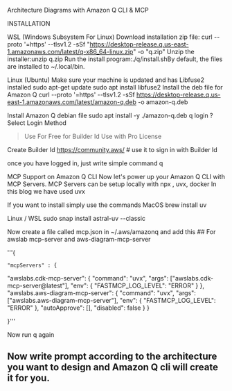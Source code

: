 Architecture Diagrams with Amazon Q CLI & MCP

INSTALLATION

WSL (Windows Subsystem For Linux)
Download installation zip file:
curl --proto '=https' --tlsv1.2 -sSf "https://desktop-release.q.us-east-1.amazonaws.com/latest/q-x86_64-linux.zip" -o "q.zip"
Unzip the installer:unzip q.zip
Run the install program:./q/install.shBy default, the files are installed to ~/.local/bin.

Linux (Ubuntu)
Make sure your machine is updated and has Libfuse2 installed
sudo apt-get update
sudo apt install libfuse2
Install the deb file for Amazon Q
curl --proto '=https' --tlsv1.2 -sSf https://desktop-release.q.us-east-1.amazonaws.com/latest/amazon-q.deb -o amazon-q.deb

Install Amazon Q debian file
sudo apt install -y ./amazon-q.deb
q login
? Select Login Method
> Use For Free for Builder Id
> Use with Pro License

Create Builder Id
https://community.aws/ # use it to sign in with Builder Id 

once you have logged in, just write simple command
q

MCP Support on Amazon Q CLI
Now let's power up your Amazon Q CLI with MCP Servers.
MCP Servers can be setup locally with npx , uvx, docker
In this blog we have used uvx

If you want to install simply use the commands
MacOS
brew install uv

Linux / WSL
sudo snap install astral-uv --classic

Now create a file called mcp.json in ~/.aws/amazonq
and add this ## For awslab mcp-server and aws-diagram-mcp-server

'''{

	"mcpServers" : {
    
 "awslabs.cdk-mcp-server": {
        "command": "uvx",
        "args": ["awslabs.cdk-mcp-server@latest"],
        "env": {
           "FASTMCP_LOG_LEVEL": "ERROR"
        }
   },
 "awslabs.aws-diagram-mcp-server": {
 		"command": "uvx",
 		"args": ["awslabs.aws-diagram-mcp-server"],
 		"env": {
 			"FASTMCP_LOG_LEVEL": "ERROR"
 		},
 		"autoApprove": [],
 		"disabled": false
 	}
}

}'''

Now run q again


## Now write prompt according to the architecture you want to design and Amazon Q cli will create it for you.
